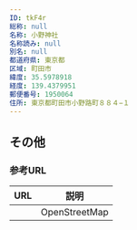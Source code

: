 ```yaml
---
ID: tkF4r
総称: null
名称: 小野神社
名称読み: null
別名: null
都道府県: 東京都
区域: 町田市
緯度: 35.5978918
経度: 139.4379951
郵便番号: 1950064
住所: 東京都町田市小野路町８８４−１
---
```


## その他

### 参考URL

| URL | 説明          |
| --- | ------------- |
|     | OpenStreetMap |
